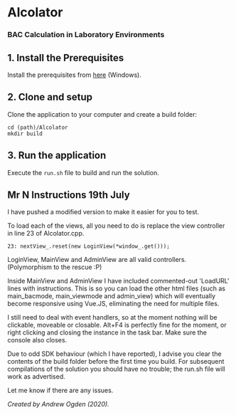 # Alcolator
### BAC Calculation in Laboratory Environments
## 1. Install the Prerequisites

Install the prerequisites from [here](https://docs.ultralig.ht/docs/installing-prerequisites) (Windows).

## 2. Clone and setup

Clone the application to your computer and create a build folder:

```shell
cd (path)/Alcolator
mkdir build
```

## 3. Run the application

Execute the `run.sh` file to build and run the solution.

## Mr N Instructions 19th July

I have pushed a modified version to make it easier for you to test.

To load each of the views, all you need to do is replace the view controller in line 23 of Alcolator.cpp. 

```23: nextView_.reset(new LoginView(*window_.get()));```

LoginView, MainView and AdminView are all valid controllers. (Polymorphism to the rescue :P)

Inside MainView and AdminView I have included commented-out 'LoadURL' lines with instructions. This is so you can load the other html files (such as main_bacmode, main_viewmode and admin_view) which will eventually become responsive using Vue.JS, eliminating the need for multiple files. 

I still need to deal with event handlers, so at the moment nothing will be clickable, moveable or closable. Alt+F4 is perfectly fine for the moment, or right clicking and closing the instance in the task bar. Make sure the console also closes.

Due to odd SDK behaviour (which I have reported), I advise you clear the contents of the build folder before the first time you build. For subsequent compilations of the solution you should have no trouble; the run.sh file will work as advertised.

Let me know if there are any issues.

*Created by Andrew Ogden (2020).*
